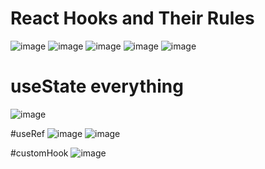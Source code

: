 # React Hooks and Their Rules
![image](https://github.com/anjiladhikari/React-Journey/assets/21165474/ef2a15d8-ebc3-4691-917e-afea78175eb6)
![image](https://github.com/anjiladhikari/React-Journey/assets/21165474/3fae3314-e54f-4e07-9ab4-481c7209450a)
![image](https://github.com/anjiladhikari/React-Journey/assets/21165474/a4ed0251-533b-444c-b81b-942667cb91ca)
![image](https://github.com/anjiladhikari/React-Journey/assets/21165474/4f9d0fd4-e973-42dd-ab4e-9474d9ae7226)
![image](https://github.com/anjiladhikari/React-Journey/assets/21165474/490dab5f-fabf-41b6-ae4c-02aa7fb5aaea)

# useState everything
![image](https://github.com/anjiladhikari/React-Journey/assets/21165474/99e250fc-9de5-4f99-bbd5-19958a793d07)

#useRef
![image](https://github.com/anjiladhikari/React-Journey/assets/21165474/f90fb12f-aef0-4d27-b62f-b83d662ee912)
![image](https://github.com/anjiladhikari/React-Journey/assets/21165474/75270acc-eebd-4bc0-99c8-5b39fdd814bf)

#customHook
![image](https://github.com/anjiladhikari/React-Journey/assets/21165474/a8db7a7b-48f6-48be-8f55-5997842cc3ab)
